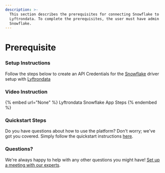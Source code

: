 ```yaml
---
description: >-
  This section describes the prerequisites for connecting Snowflake to
  Lyftrondata. To complete the prerequisites, the user must have admin access to
  Snowflake.
---
```


# Prerequisite

<mark style="color:blue;"></mark>

### Setup Instructions

Follow the steps below to create an API Credentials for the [Snowflake](None) driver setup with [Lyftrondata](https://www.lyftrondata.com)

### Video Instruction

{% embed url="None" %}
Lyftrondata Snowflake App Steps
{% endembed %}

### Quickstart Steps

Do you have questions about how to use the platform? Don't worry; we've got you covered. Simply follow the quickstart instructions [here](README.md).

### Questions? <a href="#questions" id="questions"></a>

We're always happy to help with any other questions you might have! [Set up a meeting with our experts](https://www.lyftrondata.com/book-a-meeting/).

